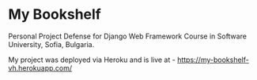 # My Bookshelf
Personal Project Defense for Django Web Framework Course in Software University, Sofia, Bulgaria.

My project was deployed via Heroku and is live at - https://my-bookshelf-vh.herokuapp.com/
